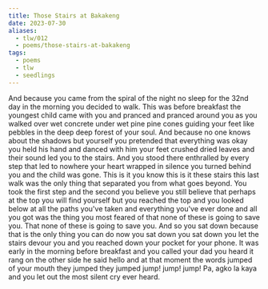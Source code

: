 ```yaml
---
title: Those Stairs at Bakakeng
date: 2023-07-30
aliases:
  - tlw/012
  - poems/those-stairs-at-bakakeng
tags:
  - poems
  - tlw
  - seedlings
---
```

And
because
you came
from the spiral
of the night no
sleep for the 32nd
day in the morning
you decided to walk.
This was before breakfast
the youngest child came with
you and pranced and pranced
around you as you walked over
wet concrete under wet pine pine
cones guiding your feet like pebbles
in the deep deep forest of your soul.
And because no one knows about the
shadows but yourself you pretended that
everything was okay you held his hand and
danced with him your feet crushed dried leaves
and their sound led you to the stairs. And you stood
there enthralled by every step that led to nowhere your
heart wrapped in silence you turned behind you and the
child was gone. This is it you know this is it these stairs this
last walk was the only thing that separated you from what goes
beyond. You took the first step and the second you believe you still
believe that perhaps at the top you will find yourself but you reached
the top and you looked below at all the paths you've taken and everything
you've ever done and all you got was the thing you most feared of that none
of these is going to save you. That none of these is going to save you. And so
you sat down because that is the only thing you can do now you sat down you
sat down you let the stairs devour you and you reached down your pocket for your
phone. It was early in the morning before breakfast and you called your dad you heard it rang on the other side he said hello and at that moment the words jumped of your mouth they jumped they jumped jump! jump! jump! Pa, agko la kaya and you let out the most silent cry ever heard.
